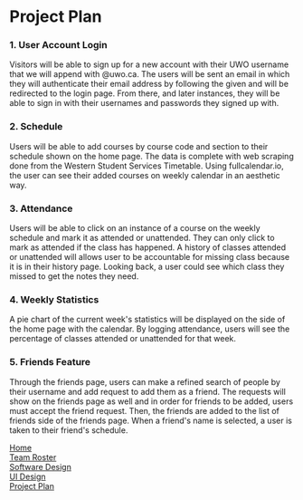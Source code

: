 # Project Plan


### 1. User Account Login 
Visitors will be able to sign up for a new account with their UWO username that we will append with @uwo.ca.  The users will be sent an email in which they will authenticate their email address by following the given and will be redirected to the login page.  From there, and later instances, they will be able to sign in with their usernames and passwords they signed up with.


### 2. Schedule
Users will be able to add courses by course code and section to their schedule shown on the home page.  The data is complete with web scraping done from the Western Student Services Timetable.  Using fullcalendar.io, the user can see their added courses on weekly calendar in an aesthetic way.


### 3. Attendance
Users will be able to click on an instance of a course on the weekly schedule and mark it as attended or unattended. They can only click to mark as attended if the class has happened. A history of classes attended or unattended will allows user to be accountable for missing class because it is in their history page.  Looking back, a user could see which class they missed to get the notes they need.


### 4. Weekly Statistics
A pie chart of the current week's statistics will be displayed on the side of the home page with the calendar.  By logging attendance, users will see the percentage of classes attended or unattended for that week.


### 5. Friends Feature
Through the friends page, users can make a refined search of people by their username and add request to add them as a friend.  The requests will show on the friends page as well and in order for friends to be added, users must accept the friend request.  Then, the friends are added to the list of friends side of the friends page.  When a friend's name is selected, a user is taken to their friend's schedule.


[Home](README.md)  
[Team Roster](TEAMROSTER.md)  
[Software Design](SOFTWAREDESIGN.md)  
[UI Design](UIDESIGN.md)  
[Project Plan](PROJECTPLAN.md) 